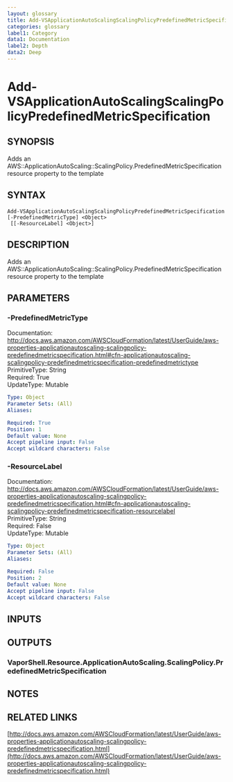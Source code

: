 ```yaml
---
layout: glossary
title: Add-VSApplicationAutoScalingScalingPolicyPredefinedMetricSpecification
categories: glossary
label1: Category
data1: Documentation
label2: Depth
data2: Deep
---
```


# Add-VSApplicationAutoScalingScalingPolicyPredefinedMetricSpecification

## SYNOPSIS
Adds an AWS::ApplicationAutoScaling::ScalingPolicy.PredefinedMetricSpecification resource property to the template

## SYNTAX

```
Add-VSApplicationAutoScalingScalingPolicyPredefinedMetricSpecification [-PredefinedMetricType] <Object>
 [[-ResourceLabel] <Object>]
```

## DESCRIPTION
Adds an AWS::ApplicationAutoScaling::ScalingPolicy.PredefinedMetricSpecification resource property to the template

## PARAMETERS

### -PredefinedMetricType
Documentation: http://docs.aws.amazon.com/AWSCloudFormation/latest/UserGuide/aws-properties-applicationautoscaling-scalingpolicy-predefinedmetricspecification.html#cfn-applicationautoscaling-scalingpolicy-predefinedmetricspecification-predefinedmetrictype    
PrimitiveType: String    
Required: True    
UpdateType: Mutable

```yaml
Type: Object
Parameter Sets: (All)
Aliases: 

Required: True
Position: 1
Default value: None
Accept pipeline input: False
Accept wildcard characters: False
```

### -ResourceLabel
Documentation: http://docs.aws.amazon.com/AWSCloudFormation/latest/UserGuide/aws-properties-applicationautoscaling-scalingpolicy-predefinedmetricspecification.html#cfn-applicationautoscaling-scalingpolicy-predefinedmetricspecification-resourcelabel    
PrimitiveType: String    
Required: False    
UpdateType: Mutable

```yaml
Type: Object
Parameter Sets: (All)
Aliases: 

Required: False
Position: 2
Default value: None
Accept pipeline input: False
Accept wildcard characters: False
```

## INPUTS

## OUTPUTS

### VaporShell.Resource.ApplicationAutoScaling.ScalingPolicy.PredefinedMetricSpecification

## NOTES

## RELATED LINKS

[http://docs.aws.amazon.com/AWSCloudFormation/latest/UserGuide/aws-properties-applicationautoscaling-scalingpolicy-predefinedmetricspecification.html](http://docs.aws.amazon.com/AWSCloudFormation/latest/UserGuide/aws-properties-applicationautoscaling-scalingpolicy-predefinedmetricspecification.html)

